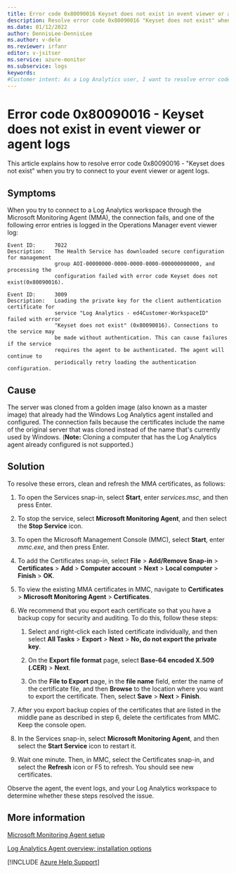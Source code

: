 ```yaml
---
title: Error code 0x80090016 Keyset does not exist in event viewer or agent logs
description: Resolve error code 0x80090016 "Keyset does not exist" when you try to connect to your event viewer or agent logs.
ms.date: 01/12/2022
author: DennisLee-DennisLee
ms.author: v-dele
ms.reviewer: irfanr
editor: v-jsitser
ms.service: azure-monitor
ms.subservice: logs
keywords: 
#Customer intent: As a Log Analytics user, I want to resolve error code 0x80090016 "Keyset does not exist" so I can connect to my event viewer and agent logs. 
---
```


# Error code 0x80090016 - Keyset does not exist in event viewer or agent logs

This article explains how to resolve error code 0x80090016 - "Keyset does not exist" when you try to connect to your event viewer or agent logs.

## Symptoms

When you try to connect to a Log Analytics workspace through the Microsoft Monitoring Agent (MMA), the connection fails, and one of the following error entries is logged in the Operations Manager event viewer log:

```output
Event ID:      7022 
Description:   The Health Service has downloaded secure configuration for management
               group AOI-00000000-0000-0000-0000-000000000000, and processing the 
               configuration failed with error code Keyset does not exist(0x80090016). 
```

```output
Event ID:      3009  
Description:   Loading the private key for the client authentication certificate for
               service "Log Analytics - ed4Customer-WorkspaceID" failed with error 
               "Keyset does not exist" (0x80090016). Connections to the service may
               be made without authentication. This can cause failures if the service
               requires the agent to be authenticated. The agent will continue to 
               periodically retry loading the authentication configuration.
```

## Cause

The server was cloned from a golden image (also known as a master image) that already had the Windows Log Analytics agent installed and configured. The connection fails because the certificates include the name of the original server that was cloned instead of the name that's currently used by Windows. (**Note:** Cloning a computer that has the Log Analytics agent already configured is not supported.)

## Solution

To resolve these errors, clean and refresh the MMA certificates, as follows:

1. To open the Services snap-in, select **Start**, enter *services.msc*, and then press Enter.

1. To stop the service, select **Microsoft Monitoring Agent**, and then select the **Stop Service** icon.

1. To open the Microsoft Management Console (MMC), select **Start**, enter *mmc.exe*, and then press Enter.

1. To add the Certificates snap-in, select **File** > **Add/Remove Snap-in** > **Certificates** > **Add** > **Computer account** > **Next** > **Local computer** > **Finish** > **OK**.

1. To view the existing MMA certificates in MMC, navigate to **Certificates** > **Microsoft Monitoring Agent** > **Certificates**.

1. We recommend that you export each certificate so that you have a backup copy for security and auditing. To do this, follow these steps:

     1. Select and right-click each listed certificate individually, and then select **All Tasks** > **Export** > **Next** > **No, do not export the private key**.

     1. On the **Export file format** page, select **Base-64 encoded X.509 (.CER)** > **Next**.

     1. On the **File to Export** page, in the **file name** field, enter the name of the certificate file, and then **Browse** to the location where you want to export the certificate. Then, select **Save** > **Next** > **Finish**.

1. After you export backup copies of the certificates that are listed in the middle pane as described in step 6, delete the certificates from MMC. Keep the console open.

1. In the Services snap-in, select **Microsoft Monitoring Agent**, and then select the **Start Service** icon to restart it.  

1. Wait one minute. Then, in MMC, select the Certificates snap-in, and select the **Refresh** icon or F5 to refresh. You should see new certificates.

Observe the agent, the event logs, and your Log Analytics workspace to determine whether these steps resolved the issue.

## More information

[Microsoft Monitoring Agent setup](/services-hub/health/mma-setup)

[Log Analytics Agent overview: installation options](/azure/azure-monitor/agents/log-analytics-agent#installation-options)

[!INCLUDE [Azure Help Support](../../../includes/azure-help-support.md)]
